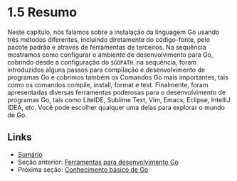 # 1.5 Resumo

Neste capítulo, nós falamos sobre a instalação da linguagem Go usando três métodos diferentes, incluindo diretamente do código-fonte, pelo pacote padrão e através de ferramentas de terceiros.
Na sequência mostramos como configurar o ambiente de desenvolvimento para Go, cobrindo desde a configuração do `$GOPATH`. na sequência, foram introduzidos alguns passos para compilação e desenvolvimento de programas Go e cobrimos também os Comandos Go mais importantes, tais como os comandos compile, install, format e test.
Finalmente, foram apresentadas diversas ferramentas poderosas para o desenvolvimento de programas Go, tais como LiteIDE, Sublime Text, Vim, Emacs, Eclipse, IntelliJ IDEA, etc. Você pode escolher qualquer uma delas para explorar o mundo de Go.

## Links

- [Sumário](preface.md)
- Seção anterior: [Ferramentas para desenvolvimento Go](01.4.md)
- Próxima seção: [Conhecimento básico de Go](02.0.md)
